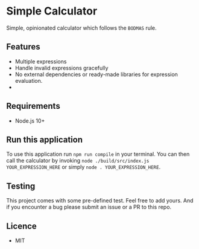 # Simple Calculator

Simple, opinionated calculator which follows the `BODMAS` rule.

## Features
- Multiple expressions
- Handle invalid expressions gracefully
- No external dependencies or ready-made libraries for expression evaluation.
- 

## Requirements
- Node.js 10+

## Run this application
To use this application run `npm run compile` in your terminal. You can then call the calculator by invoking `node ./build/src/index.js YOUR_EXPRESSION_HERE` or simply `node . YOUR_EXPRESSION_HERE`.

## Testing
This project comes with some pre-defined test. Feel free to add yours. And if you encounter a bug please submit an issue or a PR to this repo.

## Licence
- MIT
